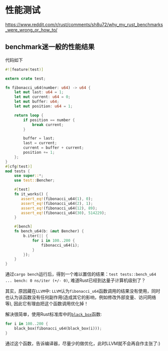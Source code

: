 # 性能测试

https://www.reddit.com/r/rust/comments/sh8u72/why_my_rust_benchmarks_were_wrong_or_how_to/


## benchmark迷一般的性能结果
代码如下
```rust
#![feature(test)]

extern crate test;

fn fibonacci_u64(number: u64) -> u64 {
    let mut last: u64 = 1;
    let mut current: u64 = 0;
    let mut buffer: u64;
    let mut position: u64 = 1;

    return loop {
        if position == number {
            break current;
        }

        buffer = last;
        last = current;
        current = buffer + current; 
        position += 1;
    };
}
#[cfg(test)]
mod tests {
    use super::*;
    use test::Bencher;

    #[test]
    fn it_works() {
       assert_eq!(fibonacci_u64(1), 0); 
       assert_eq!(fibonacci_u64(2), 1); 
       assert_eq!(fibonacci_u64(12), 89); 
       assert_eq!(fibonacci_u64(30), 514229); 
    }

    #[bench]
    fn bench_u64(b: &mut Bencher) {
        b.iter(|| {
            for i in 100..200 {
                fibonacci_u64(i);
            }
        });
    }
}
```
通过`cargo bench`运行后，得到一个难以置信的结果：`test tests::bench_u64 ... bench: 0 ns/iter (+/- 0)`, 难道Rust已经到达量子计算机级别了？

其实，原因藏在`LLVM`中: `LLVM`认为`fibonacci_u64`函数调用的结果没有使用，同时也认为该函数没有任何副作用(造成其它的影响，例如修改外部变量、访问网络等), 因此它有理由把这个函数调用优化掉！

解决很简单，使用Rust标准库中的[`black_box`](https://doc.rust-lang.org/std/hint/fn.black_box.html)函数:
```rust
for i in 100..200 {
    black_box(fibonacci_u64(black_box(i)));
}
```

通过这个函数，告诉编译器，尽量少的做优化，此时LLVM就不会再自作主张了:)